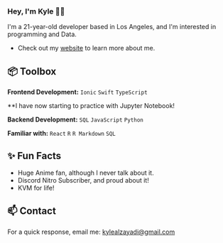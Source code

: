 ### Hey, I'm Kyle 👋🏽  

I'm a 21-year-old developer based in Los Angeles, and I'm interested in programming and Data. 

- Check out my [website](https://www.kylealzayadi.com) to learn more about me.
 
## 📦 Toolbox

**Frontend Development:** `Ionic` `Swift` `TypeScript` 
 
**I have now starting to practice with Jupyter Notebook!

**Backend Development:** `SQL` `JavaScript` `Python` 

**Familiar with:** `React` `R` `R Markdown` `SQL` 
 
## ✨ Fun Facts 

- Huge Anime fan, although I never talk about it.
- Discord Nitro Subscriber, and proud about it!
- KVM for life!

## 📫 Contact

 For a quick response, email me: kylealzayadi@gmail.com

 
